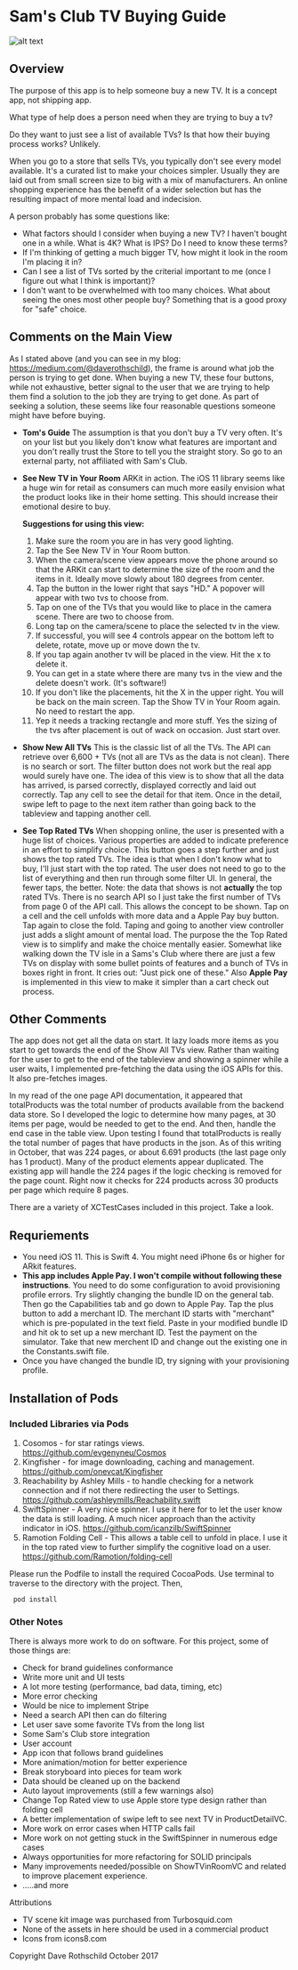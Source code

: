 # Sam's Club TV Buying Guide
![alt text](samsBuyerGuide3.jpg "First Screen")
## Overview

The purpose of this app is to help someone buy a new TV.  It is a concept app, not shipping app.

What type of help does a person need when they are trying to buy a tv?

Do they want to just see a list of available TVs?  Is that how their buying process works?  Unlikely.

When you go to a store that sells TVs, you typically don't see every model available.  It's a curated list to make your choices simpler.  Usually they are laid out from small screen size to big with a mix of manufacturers.  An online shopping experience has the benefit of a wider selection but has the resulting impact of more mental load and indecision.

A person probably has some questions like:
- What factors should I consider when buying a new TV?  I haven't bought one in a while.  What is 4K? What is IPS?  Do I need to know these terms?
- If I'm thinking of getting a much bigger TV, how might it look in the room I'm placing it in?
- Can I see a list of TVs sorted by the criterial important to me (once I figure out what I think is important)?
- I don't want to be overwhelmed with too many choices.  What about seeing the ones most other people buy?  Something that is a good proxy for  "safe" choice.

## Comments on the Main View

As I stated above (and you can see in my blog: https://medium.com/@daverothschild), the frame is around what job the person is trying to get done.  When buying a new TV, these four buttons, while not exhaustive, better signal to the user that we are trying to help them find a solution to the job they are trying to get done.  As part of seeking a solution, these seems like four reasonable questions someone might have before buying.

* **Tom's Guide**  The assumption is that you don't buy a TV very often.  It's on your list but you likely don't know what features are important and you don't really trust the Store to tell you the straight story.  So go to an external party, not affiliated with Sam's Club.  
* **See New TV in Your Room**  ARKit in action.  The iOS 11 library seems like a huge win for retail as consumers can much more easily envision what the product looks like in their home setting.  This should increase their emotional desire to buy.

  **Suggestions for using this view:**
  1. Make sure the room you are in has very good lighting.
  2. Tap the See New TV in Your Room button.
  3. When the camera/scene view appears move the phone around so that the ARKit can start to determine the size of the room and the items in it.  Ideally move slowly about 180 degrees from center.
  4. Tap the button in the lower right that says "HD." A popover will appear with two tvs to choose from.
  5. Tap on one of the TVs that you would like to place in the camera scene. There are two to choose from.
  6. Long tap on the camera/scene to place the selected tv in the view.
  7. If successful, you will see 4 controls appear on the bottom left to delete, rotate, move up or move down the tv.
  8. If you tap again another tv will be placed in the view.  Hit the x to delete it.  
  9. You can get in a state where there are many tvs in the view and the delete doesn't work.  (It's software!)
  10. If you don't like the placements, hit the X in the upper right.  You will be back on the main screen.  Tap the Show TV in Your Room again. No need to restart the app.
  11. Yep it needs a tracking rectangle and more stuff. Yes the sizing of the tvs after placement is out of wack on occasion. Just start over.


* **Show New All TVs**  This is the classic list of all the TVs.  The API can retrieve over 6,600 + TVs (not all are TVs as the data is not clean).  There is no search or sort.  The filter button does not work but the real app would surely have one.  The idea of this view is to show that all the data has arrived, is parsed correctly, displayed correctly and laid out correctly.  Tap any cell to see the detail for that item. Once in the detail, swipe left to page to the next item rather than going back to the tableview and tapping another cell.
* **See Top Rated TVs**  When shopping online, the user is presented with a huge list of choices.  Various properties are added to indicate preference in an effort to simplify choice.  This button goes a step further and just shows the top rated TVs.  The idea is that when I don't know what to buy, I'll just start with the top rated.  The user does not need to go to the list of everything and then run through some filter UI.  In general, the fewer taps, the better.  Note: the data that shows is not **actually** the top rated TVs.  There is no search API so I just take the first number of TVs from page 0 of the API call.  This allows the concept to be shown.  Tap on a cell and the cell unfolds with more data and a Apple Pay buy button. Tap again to close the fold.  Taping and going to another view controller just adds a slight amount of mental load.  The purpose the the Top Rated view is to simplify and make the choice mentally easier.  Somewhat like walking down the TV isle in a Sams's Club where there are just a few TVs on display with some bullet points of features and a bunch of TVs in boxes right in front.  It cries out: "Just pick one of these."  Also **Apple Pay** is implemented in this view to make it simpler than a cart check out process.

## Other Comments

The app does not get all the data on start.  It lazy loads more items as you start to get towards the end of the Show All TVs view. Rather than waiting for the user to get to the end of the tableview and showing a spinner while a user waits, I implemented pre-fetching the data using the iOS APIs for this.  It also pre-fetches images.

In my read of the one page API documentation, it appeared that totalProducts was the total number of products available from the backend data store.  So I developed the logic to determine how many pages, at 30 items per page, would be needed to get to the end.  And then, handle the end case in the table view.  Upon testing I found that totalProducts is really the total number of pages that have products in the json.  As of this writing in October, that was 224 pages, or about 6.691 products (the last page only has 1 product).  Many of the product elements appear duplicated.  The existing app will handle the 224 pages if the logic checking is removed for the page count.  Right now it checks for 224 products across 30 products per page which require 8 pages.

There are a variety of XCTestCases included in this project.  Take a look.

## Requriements

* You need iOS 11.  This is Swift 4. You might need iPhone 6s or higher for ARkit features.
* **This app includes Apple Pay.  I won't compile without following these instructions**.  You need to do some configuration to avoid provisioning profile errors.  Try slightly changing the bundle ID on the general tab.  Then go the Capabilities tab and go down to Apple Pay. Tap the plus button to add a merchant ID.  The merchant ID starts with "merchant" which is pre-populated in the text field.  Paste in your modified bundle ID and hit ok to set up a new merchant ID.  Test the payment on the simulator.  Take that new merchent ID and change out the existing one in the Constants.swift file.
* Once you have changed the bundle ID, try signing with your provisioning profile.

## Installation of Pods
### Included Libraries via Pods
1. Cosomos - for star ratings views. https://github.com/evgenyneu/Cosmos
2. Kingfisher - for image downloading, caching and management. https://github.com/onevcat/Kingfisher
3. Reachability by Ashley Mills - to handle checking for a network connection and if not there redirecting the user to Settings. https://github.com/ashleymills/Reachability.swift
4. SwiftSpinner - A very nice spinner.  I use it here for to let the user know the data is still loading.  A much nicer approach than the activity indicator in iOS. https://github.com/icanzilb/SwiftSpinner
5. Ramotion Folding Cell - This allows a table cell to unfold in place.  I use it in the top rated view to further simplify the cognitive load on a user.  https://github.com/Ramotion/folding-cell

Please run the Podfile to install the required CocoaPods.  Use terminal to traverse to the directory with the project.  Then,

```
 pod install
```

### Other Notes

There is always more work to do on software.  For this project, some of those things are:
* Check for brand guidelines conformance
* Write more unit and UI tests
* A lot more testing (performance, bad data, timing, etc)
* More error checking
* Would be nice to implement Stripe
* Need a search API then can do filtering
* Let user save some favorite TVs from the long list
* Some Sam's Club store integration
* User account
* App icon that follows brand guidelines
* More animation/motion for better experience
* Break storyboard into pieces for team work
* Data should be cleaned up on the backend
* Auto layout improvements (still a few warnings also)
* Change Top Rated view to use Apple store type design rather than folding cell
* A better implementation of swipe left to see next TV in ProductDetailVC.
* More work on error cases when HTTP calls fail
* More work on not getting stuck in the SwiftSpinner in numerous edge cases
* Always opportunities for more refactoring for SOLID principals
* Many improvements needed/possible on ShowTVinRoomVC and related to improve placement experience.
* .....and more

Attributions
* TV scene kit image was purchased from Turbosquid.com
* None of the assets in here should be used in a commercial product
* Icons from icons8.com


Copyright Dave Rothschild October 2017
